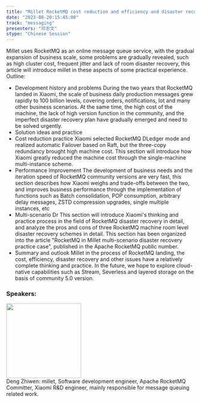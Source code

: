 ```yaml
---
title: "Millet RocketMQ cost reduction and efficiency and disaster recovery practice"
date: "2023-08-20:15:45:00" 
track: "messaging"
presenters: "邓志文"
stype: "Chinese Session"
---
```

Millet uses RocketMQ as an online message queue service, with the gradual expansion of business scale, some problems are gradually revealed, such as high cluster cost, frequent jitter and lack of room disaster recovery, this article will introduce millet in these aspects of some practical experience.
Outline:
- Development history and problems
During the two years that RocketMQ landed in Xiaomi, the scale of business daily production messages grew rapidly to 100 billion levels, covering orders, notifications, Iot and many other business scenarios. At the same time, the high cost of the machine, the lack of high version function in the community, and the imperfect disaster recovery plan have gradually emerged and need to be solved urgently.
- Solution ideas and practice
- Cost reduction practice
Xiaomi selected RocketMQ DLedger mode and realized automatic Failover based on Raft, but the three-copy redundancy brought high machine cost. This section will introduce how Xiaomi greatly reduced the machine cost through the single-machine multi-instance scheme.
- Performance Improvement
The development of business needs and the iteration speed of RocketMQ community versions are very fast, this section describes how Xiaomi weighs and trade-offs between the two, and improves business performance through the implementation of functions such as Batch consolidation, POP consumption, arbitrary delay messages, ZSTD compression upgrades, single multiple instances, etc
- Multi-scenario Dr
This section will introduce Xiaomi's thinking and practice process in the field of RocketMQ disaster recovery in detail, and analyze the pros and cons of three RocketMQ machine room level disaster recovery schemes in detail. This section has been organized into the article "RocketMQ in Millet multi-scenario disaster recovery practice case", published in the Apache RocketMQ public number.
- Summary and outlook
Millet in the process of RocketMQ landing, the cost, efficiency, disaster recovery and other issues have a relatively complete thinking and practice. In the future, we hope to explore cloud-native capabilities such as Stream, Severless and layered storage on the basis of community 5.0 version.
 ### Speakers: 
 <img src="https://img.bagevent.com/resource/20230601/1442446590.png" width="200" /><br>Deng Zhiwen: millet, Software development engineer, Apache RocketMQ Committer, Xiaomi R&D engineer, mainly responsible for message queuing related work.
 <br><br>